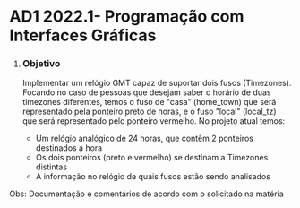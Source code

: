 # AD1 2022.1- Programação com Interfaces Gráficas

<ol>
  <li><h3>Objetivo</h3></li>
  Implementar um relógio GMT capaz de suportar dois fusos (Timezones).
  Focando no caso de pessoas que desejam saber o horário de duas timezones diferentes, temos o fuso de "casa" (home_town) que será representado pela ponteiro preto de horas, e o fuso "local" (local_tz) que será representado pelo ponteiro vermelho.
  No projeto atual temos:
  <ul>
    <li>Um relógio analógico de 24 horas, que contêm 2 ponteiros destinados a hora</li> 
    <li>Os dois ponteiros (preto e vermelho) se destinam a Timezones distintas</li>
    <li>A informação no relógio de quais fusos estão sendo analisados</li>
  </ul>
</ol>

Obs: Documentação e comentários de acordo com o solicitado na matéria
